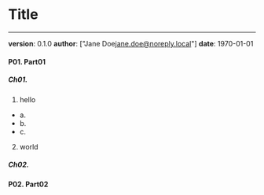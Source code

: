 # Title
---
**version**: 0.1.0
**author**: ["Jane Doe<jane.doe@noreply.local>"]
**date**: 1970-01-01


#### P01. Part01
##### Ch01. 
1. hello
- a.
- b.
- c.

2. world

##### Ch02. 


#### P02. Part02
